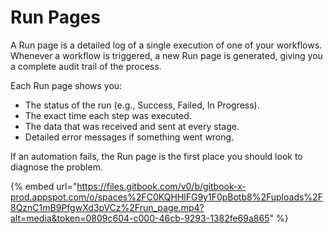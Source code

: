 # Run Pages

A Run page is a detailed log of a single execution of one of your workflows. Whenever a workflow is triggered, a new Run page is generated, giving you a complete audit trail of the process.

Each Run page shows you:

* The status of the run (e.g., Success, Failed, In Progress).
* The exact time each step was executed.
* The data that was received and sent at every stage.
* Detailed error messages if something went wrong.

If an automation fails, the Run page is the first place you should look to diagnose the problem.

{% embed url="https://files.gitbook.com/v0/b/gitbook-x-prod.appspot.com/o/spaces%2FC0KQHHlFG9y1F0pBotb8%2Fuploads%2F8QznC1mB9PfgwXd3pVCz%2Frun_page.mp4?alt=media&token=0809c604-c000-46cb-9293-1382fe69a865" %}

